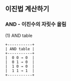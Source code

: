 ## 이진법 계산하기

### AND - 이진수의 자릿수 올림

(1) AND table
```
+-----------+
| AND table |
+-----------+
|  0 0 → 0  |
|  0 1 → 0  |
|  1 0 → 0  |
|  1 1 → 1  |
+-----------+
```
